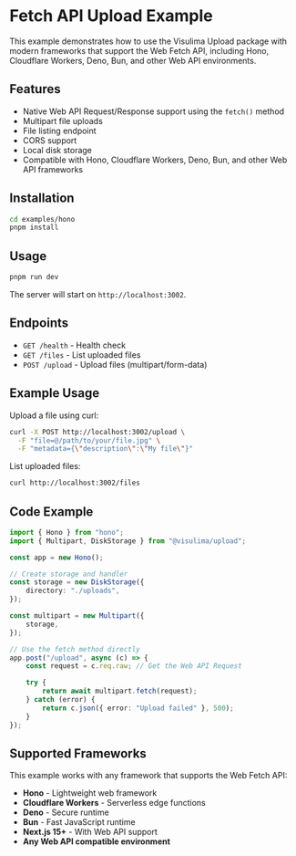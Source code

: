 # Fetch API Upload Example

This example demonstrates how to use the Visulima Upload package with modern frameworks that support the Web Fetch API, including Hono, Cloudflare Workers, Deno, Bun, and other Web API environments.

## Features

- Native Web API Request/Response support using the `fetch()` method
- Multipart file uploads
- File listing endpoint
- CORS support
- Local disk storage
- Compatible with Hono, Cloudflare Workers, Deno, Bun, and other Web API frameworks

## Installation

```bash
cd examples/hono
pnpm install
```

## Usage

```bash
pnpm run dev
```

The server will start on `http://localhost:3002`.

## Endpoints

- `GET /health` - Health check
- `GET /files` - List uploaded files
- `POST /upload` - Upload files (multipart/form-data)

## Example Usage

Upload a file using curl:

```bash
curl -X POST http://localhost:3002/upload \
  -F "file=@/path/to/your/file.jpg" \
  -F "metadata={\"description\":\"My file\"}"
```

List uploaded files:

```bash
curl http://localhost:3002/files
```

## Code Example

```ts
import { Hono } from "hono";
import { Multipart, DiskStorage } from "@visulima/upload";

const app = new Hono();

// Create storage and handler
const storage = new DiskStorage({
    directory: "./uploads",
});

const multipart = new Multipart({
    storage,
});

// Use the fetch method directly
app.post("/upload", async (c) => {
    const request = c.req.raw; // Get the Web API Request

    try {
        return await multipart.fetch(request);
    } catch (error) {
        return c.json({ error: "Upload failed" }, 500);
    }
});
```

## Supported Frameworks

This example works with any framework that supports the Web Fetch API:

- **Hono** - Lightweight web framework
- **Cloudflare Workers** - Serverless edge functions
- **Deno** - Secure runtime
- **Bun** - Fast JavaScript runtime
- **Next.js 15+** - With Web API support
- **Any Web API compatible environment**
